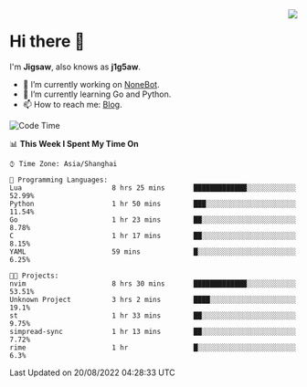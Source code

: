 <a href="#">
  <img align="right" src="https://github-readme-stats.vercel.app/api?username=j1g5awi&count_private=true&show_icons=true&title_color=80070B&text_color=B3B3B3&bg_color=212121&icon_color=80070B" />
</a>

# Hi there 👋

I'm **Jigsaw**, also knows as **j1g5aw**.

- 🔭 I’m currently working on [NoneBot](https://github.com/nonebot).
- 🌱 I’m currently learning Go and Python.
- 📫 How to reach me: [Blog](https://blog.maddestroyer.xyz/).

<!--START_SECTION:waka-->
![Code Time](http://img.shields.io/badge/Code%20Time-851%20hrs%2029%20mins-blue)

📊 **This Week I Spent My Time On** 

```text
⌚︎ Time Zone: Asia/Shanghai

💬 Programming Languages: 
Lua                      8 hrs 25 mins       █████████████░░░░░░░░░░░░   52.99% 
Python                   1 hr 50 mins        ███░░░░░░░░░░░░░░░░░░░░░░   11.54% 
Go                       1 hr 23 mins        ██░░░░░░░░░░░░░░░░░░░░░░░   8.78% 
C                        1 hr 17 mins        ██░░░░░░░░░░░░░░░░░░░░░░░   8.15% 
YAML                     59 mins             █░░░░░░░░░░░░░░░░░░░░░░░░   6.25%

🐱‍💻 Projects: 
nvim                     8 hrs 30 mins       █████████████░░░░░░░░░░░░   53.51% 
Unknown Project          3 hrs 2 mins        ████░░░░░░░░░░░░░░░░░░░░░   19.1% 
st                       1 hr 33 mins        ██░░░░░░░░░░░░░░░░░░░░░░░   9.75% 
simpread-sync            1 hr 13 mins        ██░░░░░░░░░░░░░░░░░░░░░░░   7.72% 
rime                     1 hr                █░░░░░░░░░░░░░░░░░░░░░░░░   6.3%

```


 Last Updated on 20/08/2022 04:28:33 UTC
<!--END_SECTION:waka-->

